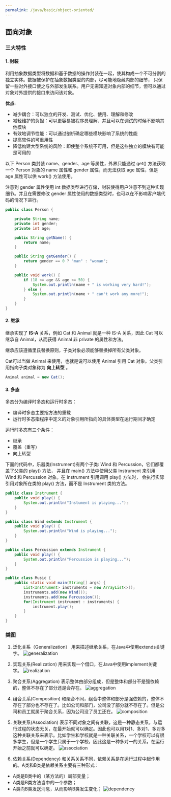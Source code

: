 ```yaml
---
permalink: /java/basic/object-oriented/
---
```


## 面向对象

### 三大特性

#### 1. 封装

利用抽象数据类型将数据和基于数据的操作封装在一起，使其构成一个不可分割的独立实体。数据被保护在抽象数据类型的内部，尽可能地隐藏内部的细节，
只保留一些对外接口使之与外部发生联系。用户无需知道对象内部的细节，但可以通过对象对外提供的接口来访问该对象。

**优点:**

* 减少耦合：可以独立的开发、测试、优化、使用、理解和修改
* 减轻维护的负担：可以更容易被程序员理解、并且可以在调试的时候不影响其他模块
* 有效地调节性能：可以通过剖析确定哪些模块影响了系统的性能
* 提高软件的可重用性
* 降低构建大型系统的风险：即使整个系统不可用，但是这些独立的模块有可能是可用的

以下 Person 类封装 name、gender、age 等属性，外界只能通过 get() 方法获取一个 Person 对象的 name 属性和 gender 属性，而无法获取 age 属性，但是 age 属性可以供 work() 方法使用。

注意到 gender 属性使用 int 数据类型进行存储，封装使得用户注意不到这种实现细节。并且在需要修改 gender 属性使用的数据类型时，也可以在不影响客户端代码的情况下进行。

```java
public class Person {

    private String name;
    private int gender;
    private int age;

    public String getName() {
        return name;
    }

    public String getGender() {
        return gender == 0 ? "man" : "woman";
    }

    public void work() {
        if (18 <= age && age <= 50) {
            System.out.println(name + " is working very hard!");
        } else {
            System.out.println(name + " can't work any more!");
        }
    }
}
```


#### 2. 继承

继承实现了  **IS-A**  关系，例如 Cat 和 Animal 就是一种 IS-A 关系，因此 Cat 可以继承自 Animal，从而获得 Animal 非 private 的属性和方法。

继承应该遵循里氏替换原则，子类对象必须能够替换掉所有父类对象。

Cat可以当做 Animal 来使用，也就是说可以使用 Animal 引用 Cat 对象。父类引用指向子类对象称为 **向上转型** 。

```java
Animal animal = new Cat();
```


#### 3. 多态

多态分为编译时多态和运行时多态：

* 编译时多态主要指方法的重载
* 运行时多态指程序中定义的对象引用所指向的具体类型在运行期间才确定

运行时多态有三个条件：

* 继承
* 覆盖（重写）
* 向上转型

下面的代码中，乐器类(Instrument)有两个子类: Wind 和 Percussion，它们都覆盖了父类的 play() 方法，
并且在 main() 方法中使用父类 Instrument 来引用 Wind 和 Percussion 对象。在 Instrument 引用调用 play() 方法时，
会执行实际引用对象所在类的 play() 方法，而不是 Instrument 类的方法。

```java
public class Instrument {
    public void play() {
        System.out.println("Instument is playing...");
    }
}

public class Wind extends Instrument {
    public void play() {
        System.out.println("Wind is playing...");
    }
}

public class Percussion extends Instrument {
    public void play() {
        System.out.println("Percussion is playing...");
    }
}

public class Music {
    public static void main(String[] args) {
        List<Instrument> instruments = new ArrayList<>();
        instruments.add(new Wind());
        instruments.add(new Percussion());
        for(Instrument instrument : instruments) {
            instrument.play();
        }
    }
}

```

### 类图

1. 泛化关系（Generalization）
用来描述继承关系，在Java中使用extends关键字。
![generalization](/knowledge/assets/images/java/basic/object-oriented/generalization.png)

2. 实现关系(Realization)
用来实现一个借口，在Java中使用implement关键字。
![realization](/knowledge/assets/images/java/basic/object-oriented/realization.png)

3. 聚合关系(Aggregation)
表示整体由部分组成，但是整体和部分不是强依赖的，整体不存在了部分还是会存在。
![aggregation](/knowledge/assets/images/java/basic/object-oriented/aggregation.png)

4. 组合关系(Composition)
和聚合不同，组合中整体和部分是强依赖的，整体不存在了部分也不存在了。比如公司和部门，公司没了部分就不存在了。但是公司和员工就属于聚合关系，因为公司没了员工还在。
![composition](/knowledge/assets/images/java/basic/object-oriented/composition.png)

5. 关联关系(Association)
表示不同对象之间有关联，这是一种静态关系，与运行过程的状态无关，在最开始就可以确定。因此也可以用1对1、多对1、多对多这种关联关系来表示。比如学生和学校就是一种关联关系，一个学校可以有很多学生，但是一个学生只属于一个学校，因此这是一种多对一的关系，在运行开始之前就可以确定。
![association](/knowledge/assets/images/java/basic/object-oriented/association.png)

6. 依赖关系(Dependency)
和关系关系不同，依赖关系是在运行过程中起作用的。A类和B类是依赖关系主要有三种形式：

* A类是B类中的（某方法的）局部变量；
* A类是B类方法当中的一个参数；
* A类向B类发送消息，从而影响B类发生变化；
![dependency](/knowledge/assets/images/java/basic/object-oriented/dependency.png)